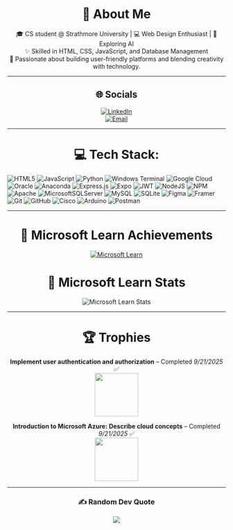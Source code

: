 <div align="center">

# 💫 About Me  

🎓 CS student @ Strathmore University | 💻 Web Design Enthusiast | 🤖 Exploring AI  
✨ Skilled in HTML, CSS, JavaScript, and Database Management  
🚀 Passionate about building user-friendly platforms and blending creativity with technology.  

</div>

---

<div align="center">

## 🌐 Socials  

[![LinkedIn](https://img.shields.io/badge/LinkedIn-%230077B5.svg?logo=linkedin&logoColor=white)](https://linkedin.com/in/edwin-kamau-5960a923a)  
[![Email](https://img.shields.io/badge/Email-D14836?logo=gmail&logoColor=white)](mailto:edkyle06@gmail.com)  

</div>

---

<div align="center"> 
  <h1>💻 Tech Stack:</h1>
</div> 

![HTML5](https://img.shields.io/badge/html5-%23E34F26.svg?style=for-the-badge&logo=html5&logoColor=white) ![JavaScript](https://img.shields.io/badge/javascript-%23323330.svg?style=for-the-badge&logo=javascript&logoColor=%23F7DF1E) ![Python](https://img.shields.io/badge/python-3670A0?style=for-the-badge&logo=python&logoColor=ffdd54) ![Windows Terminal](https://img.shields.io/badge/Windows%20Terminal-%234D4D4D.svg?style=for-the-badge&logo=windows-terminal&logoColor=white) ![Google Cloud](https://img.shields.io/badge/GoogleCloud-%234285F4.svg?style=for-the-badge&logo=google-cloud&logoColor=white) ![Oracle](https://img.shields.io/badge/Oracle-F80000?style=for-the-badge&logo=oracle&logoColor=white) ![Anaconda](https://img.shields.io/badge/Anaconda-%2344A833.svg?style=for-the-badge&logo=anaconda&logoColor=white) ![Express.js](https://img.shields.io/badge/express.js-%23404d59.svg?style=for-the-badge&logo=express&logoColor=%2361DAFB) ![Expo](https://img.shields.io/badge/expo-1C1E24?style=for-the-badge&logo=expo&logoColor=#D04A37) ![JWT](https://img.shields.io/badge/JWT-black?style=for-the-badge&logo=JSON%20web%20tokens) ![NodeJS](https://img.shields.io/badge/node.js-6DA55F?style=for-the-badge&logo=node.js&logoColor=white) ![NPM](https://img.shields.io/badge/NPM-%23CB3837.svg?style=for-the-badge&logo=npm&logoColor=white) ![Apache](https://img.shields.io/badge/apache-%23D42029.svg?style=for-the-badge&logo=apache&logoColor=white) ![MicrosoftSQLServer](https://img.shields.io/badge/Microsoft%20SQL%20Server-CC2927?style=for-the-badge&logo=microsoft%20sql%20server&logoColor=white) ![MySQL](https://img.shields.io/badge/mysql-4479A1.svg?style=for-the-badge&logo=mysql&logoColor=white) ![SQLite](https://img.shields.io/badge/sqlite-%2307405e.svg?style=for-the-badge&logo=sqlite&logoColor=white) ![Figma](https://img.shields.io/badge/figma-%23F24E1E.svg?style=for-the-badge&logo=figma&logoColor=white) ![Framer](https://img.shields.io/badge/Framer-black?style=for-the-badge&logo=framer&logoColor=blue) ![Git](https://img.shields.io/badge/git-%23F05033.svg?style=for-the-badge&logo=git&logoColor=white) ![GitHub](https://img.shields.io/badge/github-%23121011.svg?style=for-the-badge&logo=github&logoColor=white) ![Cisco](https://img.shields.io/badge/cisco-%23049fd9.svg?style=for-the-badge&logo=cisco&logoColor=black) ![Arduino](https://img.shields.io/badge/-Arduino-00979D?style=for-the-badge&logo=Arduino&logoColor=white) ![Postman](https://img.shields.io/badge/Postman-FF6C37?style=for-the-badge&logo=postman&logoColor=white) 
<div align="center"> 

---

<div align="center">

# 🏅 Microsoft Learn Achievements  

[![Microsoft Learn](https://img.shields.io/badge/Microsoft_Learn_Profile-258FFA?style=for-the-badge&logo=microsoft&logoColor=white)](https://learn.microsoft.com/en-us/users/edwinkamau-8497/)  

</div>
<div align="center">

# 🏅 Microsoft Learn Stats  

![Microsoft Learn Stats](https://k6-edwin.vercel.app/api/learn?username=edwinkamau-8497&theme=dark)

</div>



---

<div align="center">

# 🏆 Trophies  

**Implement user authentication and authorization** – Completed *9/21/2025* ✅  
<img src="https://learn.microsoft.com/en-us/training/achievements/authentication-authorization.svg" width="100"/>  

**Introduction to Microsoft Azure: Describe cloud concepts** – Completed *9/21/2025* ✅  
<img src="https://learn.microsoft.com/en-us/training/achievements/microsoft-azure-fundamentals-describe-cloud-concepts.svg" width="100"/>  

</div>

---

<div align="center">

### ✍️ Random Dev Quote  

![](https://quotes-github-readme.vercel.app/api?type=horizontal&theme=radical)  

</div>

